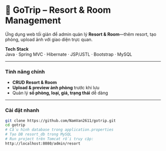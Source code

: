 #  🏨 GoTrip – Resort & Room Management

Ứng dụng web tối giản để admin quản lý **Resort & Room**—thêm resort, tạo phòng, upload ảnh với giao diện trực quan.

**Tech Stack**  
Java · Spring MVC · Hibernate · JSP/JSTL · Bootstrap · MySQL

---

###  Tính năng chính  
- **CRUD Resort & Room**  
- **Upload & preview ảnh phòng** trước khi lưu  
- Quản lý **số phòng, loại, giá, trạng thái** dễ dàng

---

###  Cài đặt nhanh  

```bash
git clone https://github.com/NamVan2611/gotrip.git
cd gotrip
# Cấu hình database trong application.properties
# Tạo DB resort_db trong MySQL
# Run project trên Tomcat rồi truy cập:
http://localhost:8080/admin/resort
